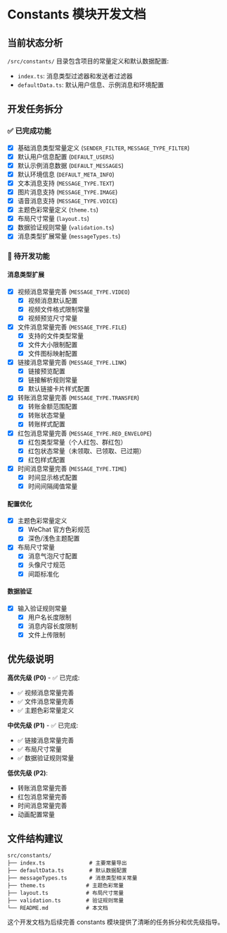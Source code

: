 # Constants 模块开发文档

## 当前状态分析

`/src/constants/` 目录包含项目的常量定义和默认数据配置:
- `index.ts`: 消息类型过滤器和发送者过滤器
- `defaultData.ts`: 默认用户信息、示例消息和环境配置

## 开发任务拆分

### ✅ 已完成功能
- [x] 基础消息类型常量定义 (`SENDER_FILTER`, `MESSAGE_TYPE_FILTER`)
- [x] 默认用户信息配置 (`DEFAULT_USERS`)
- [x] 默认示例消息数据 (`DEFAULT_MESSAGES`)
- [x] 默认环境信息 (`DEFAULT_META_INFO`)
- [x] 文本消息支持 (`MESSAGE_TYPE.TEXT`)
- [x] 图片消息支持 (`MESSAGE_TYPE.IMAGE`)
- [x] 语音消息支持 (`MESSAGE_TYPE.VOICE`)
- [x] 主题色彩常量定义 (`theme.ts`)
- [x] 布局尺寸常量 (`layout.ts`)
- [x] 数据验证规则常量 (`validation.ts`)
- [x] 消息类型扩展常量 (`messageTypes.ts`)

### 🔄 待开发功能

#### 消息类型扩展
- [x] 视频消息常量完善 (`MESSAGE_TYPE.VIDEO`)
  - [x] 视频消息默认配置
  - [x] 视频文件格式限制常量
  - [x] 视频预览尺寸常量

- [x] 文件消息常量完善 (`MESSAGE_TYPE.FILE`)
  - [x] 支持的文件类型常量
  - [x] 文件大小限制配置
  - [x] 文件图标映射配置

- [x] 链接消息常量完善 (`MESSAGE_TYPE.LINK`)
  - [x] 链接预览配置
  - [x] 链接解析规则常量
  - [x] 默认链接卡片样式配置

- [x] 转账消息常量完善 (`MESSAGE_TYPE.TRANSFER`)
  - [x] 转账金额范围配置
  - [x] 转账状态常量
  - [x] 转账样式配置

- [x] 红包消息常量完善 (`MESSAGE_TYPE.RED_ENVELOPE`)
  - [x] 红包类型常量（个人红包、群红包）
  - [x] 红包状态常量（未领取、已领取、已过期）
  - [x] 红包样式配置

- [x] 时间消息常量完善 (`MESSAGE_TYPE.TIME`)
  - [x] 时间显示格式配置
  - [x] 时间间隔阈值常量

#### 配置优化
- [x] 主题色彩常量定义
  - [x] WeChat 官方色彩规范
  - [x] 深色/浅色主题配置

- [x] 布局尺寸常量
  - [x] 消息气泡尺寸配置
  - [x] 头像尺寸规范
  - [x] 间距标准化

#### 数据验证
- [x] 输入验证规则常量
  - [x] 用户名长度限制
  - [x] 消息内容长度限制
  - [x] 文件上传限制

## 优先级说明

**高优先级 (P0)** - ✅ 已完成:
- ✅ 视频消息常量完善
- ✅ 文件消息常量完善
- ✅ 主题色彩常量定义

**中优先级 (P1)** - ✅ 已完成:
- ✅ 链接消息常量完善
- ✅ 布局尺寸常量
- ✅ 数据验证规则常量

**低优先级 (P2)**:
- 转账消息常量完善
- 红包消息常量完善
- 时间消息常量完善
- 动画配置常量

## 文件结构建议

```
src/constants/
├── index.ts              # 主要常量导出
├── defaultData.ts        # 默认数据配置
├── messageTypes.ts       # 消息类型相关常量
├── theme.ts             # 主题色彩常量
├── layout.ts            # 布局尺寸常量
├── validation.ts        # 验证规则常量
└── README.md            # 本文档
```

这个开发文档为后续完善 constants 模块提供了清晰的任务拆分和优先级指导。
